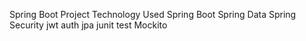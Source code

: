 Spring Boot Project
Technology Used
Spring Boot
Spring Data
Spring Security
jwt auth
jpa
junit test
Mockito 


